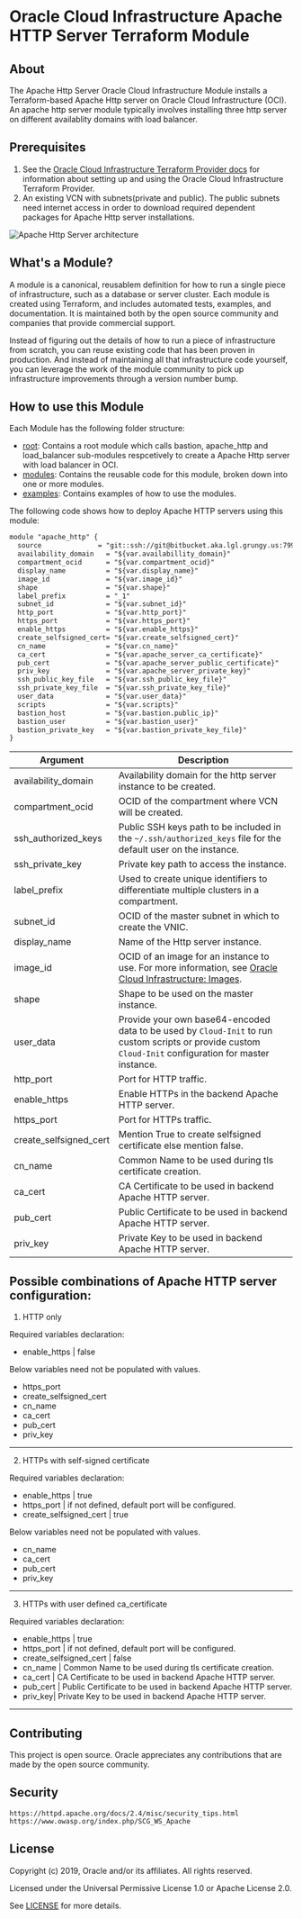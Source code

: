# Oracle Cloud Infrastructure Apache HTTP Server Terraform Module

## About
The Apache Http Server Oracle Cloud Infrastructure Module installs a Terraform-based Apache Http server on Oracle Cloud Infrastructure (OCI). An apache http server module typically involves installing three http server on different availablity domains with load balancer.

## Prerequisites
1. See the [Oracle Cloud Infrastructure Terraform Provider docs](https://www.terraform.io/docs/providers/oci/index.html) for information about setting up and using the Oracle Cloud Infrastructure Terraform Provider.
2. An existing VCN with subnets(private and public). The public subnets need internet access in order to download required dependent packages for Apache Http server installations.

![Apache Http Server architecture](https://confluence.oci.oraclecorp.com/rest/gliffy/1.0/embeddedDiagrams/59657898-3d7d-48c3-807d-cb4f338f0142.png)

## What's a Module?
A module is a canonical, reusablem definition for how to run a single piece of infrastructure, such as a database or server cluster. Each module is created using Terraform, and includes automated tests, examples, and documentation. It is maintained both by the open source community and companies that provide commercial support.

Instead of figuring out the details of how to run a piece of infrastructure from scratch, you can reuse existing code that has been proven in production. And instead of maintaining all that infrastructure code yourself, you can leverage the work of the module community to pick up infrastructure improvements through a version number bump.

## How to use this Module
Each Module has the following folder structure:
* [root](): Contains a root module which calls bastion, apache_http and load_balancer sub-modules respcetively to create a Apache Http server with load balancer in OCI.
* [modules](): Contains the reusable code for this module, broken down into one or more modules.
* [examples](): Contains examples of how to use the modules.

The following code shows how to deploy Apache HTTP servers using this module:

```txt
module "apache_http" {
  source              = "git::ssh://git@bitbucket.aka.lgl.grungy.us:7999/tfs/terraform-oci-apache-http.git?ref=dev"
  availability_domain   = "${var.availabillity_domain}"
  compartment_ocid      = "${var.compartment_ocid}"
  display_name          = "${var.display_name}"
  image_id              = "${var.image_id}"
  shape                 = "${var.shape}"
  label_prefix          = "_1"
  subnet_id             = "${var.subnet_id}"
  http_port             = "${var.http_port}"
  https_port            = "${var.https_port}"
  enable_https          = "${var.enable_https}"
  create_selfsigned_cert= "${var.create_selfsigned_cert}"
  cn_name               = "${var.cn_name}"
  ca_cert               = "${var.apache_server_ca_certificate}"
  pub_cert              = "${var.apache_server_public_certificate}"
  priv_key              = "${var.apache_server_private_key}"
  ssh_public_key_file   = "${var.ssh_public_key_file}"
  ssh_private_key_file  = "${var.ssh_private_key_file}"
  user_data             = "${var.user_data}"
  scripts               = "${var.scripts}"
  bastion_host          = "${var.bastion.public_ip}"
  bastion_user          = "${var.bastion_user}"
  bastion_private_key   = "${var.bastion_private_key_file}"
}

```

Argument | Description
--- | ---
availability_domain | Availability domain for the http server instance to be created.
compartment_ocid | OCID of the compartment where VCN will be created.
ssh_authorized_keys | Public SSH keys path to be included in the `~/.ssh/authorized_keys` file for the default user on the instance.
ssh_private_key | Private key path to access the instance.
label_prefix | Used to create unique identifiers to differentiate  multiple clusters in a compartment.
subnet_id | OCID of the master subnet in which to create the VNIC.
display_name | Name of the Http server instance.
image_id | OCID of an image for an instance to use. For more information, see [Oracle Cloud Infrastructure: Images](https://docs.cloud.oracle.com/iaas/images/).
shape | Shape to be used on the master instance.
user_data | Provide your own base64-encoded data to be used by `Cloud-Init` to run custom scripts or provide custom `Cloud-Init` configuration for master instance.
http_port | Port for HTTP traffic.
enable_https | Enable HTTPs in the backend Apache HTTP server.
https_port | Port for HTTPs traffic.
create_selfsigned_cert | Mention True to create selfsigned certificate else mention false.
cn_name | Common Name to be used during tls certificate creation.
ca_cert | CA Certificate to be used in backend Apache HTTP server.
pub_cert | Public Certificate to be used in backend Apache HTTP server.
priv_key| Private Key to be used in backend Apache HTTP server.

## Possible combinations of Apache HTTP server configuration:

1. HTTP only

 Required variables declaration:
 * enable_https | false 

 Below variables need not be populated with values.
 * https_port
 * create_selfsigned_cert
 * cn_name
 * ca_cert
 * pub_cert
 * priv_key

---
2. HTTPs with self-signed certificate

 Required variables declaration:
 * enable_https | true
 * https_port | if not defined, default port will be configured.
 * create_selfsigned_cert | true

 Below variables need not be populated with values.
 * cn_name
 * ca_cert
 * pub_cert
 * priv_key
  
---  
3. HTTPs with user defined ca_certificate

 Required variables declaration:
 * enable_https | true
 * https_port | if not defined, default port will be configured.
 * create_selfsigned_cert | false
 * cn_name | Common Name to be used during tls certificate creation.
 * ca_cert | CA Certificate to be used in backend Apache HTTP server.
 * pub_cert | Public Certificate to be used in backend Apache HTTP server.
 * priv_key| Private Key to be used in backend Apache HTTP server.
---

## Contributing

This project is open source. Oracle appreciates any contributions that are made by the open source community.

## Security

	https://httpd.apache.org/docs/2.4/misc/security_tips.html
	https://www.owasp.org/index.php/SCG_WS_Apache

## License

Copyright (c) 2019, Oracle and/or its affiliates. All rights reserved.

Licensed under the Universal Permissive License 1.0 or Apache License 2.0.

See [LICENSE](https://bitbucket.aka.lgl.grungy.us/projects/TFS/repos/terraform-oci-apache-http/browse/LICENSE.md?at=apache_http) for more details.
